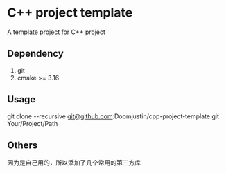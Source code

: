 # C++ project template
A template project for C++ project

## Dependency
1. git
2. cmake >= 3.16

## Usage
git clone --recursive git@github.com:Doomjustin/cpp-project-template.git Your/Project/Path

## Others
因为是自己用的，所以添加了几个常用的第三方库
